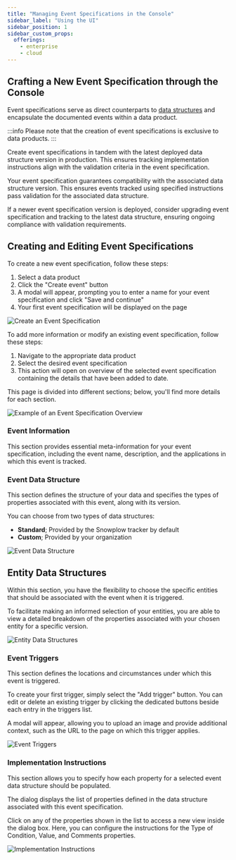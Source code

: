 ```yaml
---
title: "Managing Event Specifications in the Console"
sidebar_label: "Using the UI"
sidebar_position: 1
sidebar_custom_props:
  offerings:
    - enterprise
    - cloud
---
```


## Crafting a New Event Specification through the Console

Event specifications serve as direct counterparts to [data structures](/docs/understanding-tracking-design/managing-your-data-structures/ui/index.md) and encapsulate the documented events within a data product.

:::info
Please note that the creation of event specifications is exclusive to data products.
:::

Create event specifications in tandem with the latest deployed data structure version in production. This ensures tracking implementation instructions align with the validation criteria in the event specification.

Your event specification guarantees compatibility with the associated data structure version. This ensures events tracked using specified instructions pass validation for the associated data structure.

If a newer event specification version is deployed, consider upgrading event specification and tracking to the latest data structure, ensuring ongoing compliance with validation requirements.

## Creating and Editing Event Specifications

To create a new event specification, follow these steps:

1. Select a data product
2. Click the "Create event" button
3. A modal will appear, prompting you to enter a name for your event specification and click "Save and continue"
4. Your first event specification will be displayed on the page

![Create an Event Specification](images/create-event-specification.png)

To add more information or modify an existing event specification, follow these steps:

1. Navigate to the appropriate data product
2. Select the desired event specification
3. This action will open on overview of the selected event specification containing the details that have been added to date.

This page is divided into different sections; below, you'll find more details for each section.

![Example of an Event Specification Overview](images/event-specification-overvioew.png)

### Event Information

This section provides essential meta-information for your event specification, including the event name, description, and the applications in which this event is tracked.

### Event Data Structure

This section defines the structure of your data and specifies the types of properties associated with this event, along with its version.

You can choose from two types of data structures:

- **Standard**; Provided by the Snowplow tracker by default
- **Custom**; Provided by your organization

![Event Data Structure](images/event-data-structure.png)

## Entity Data Structures

Within this section, you have the flexibility to choose the specific entities that should be associated with the event when it is triggered.

To facilitate making an informed selection of your entities, you are able to view a detailed breakdown of the properties associated with your chosen entity for a specific version.

![Entity Data Structures](images/entity-data-structures.png)

### Event Triggers

This section defines the locations and circumstances under which this event is triggered.

To create your first trigger, simply select the "Add trigger" button. You can edit or delete an existing trigger by clicking the dedicated buttons beside each entry in the triggers list.

A modal will appear, allowing you to upload an image and provide additional context, such as the URL to the page on which this trigger applies.

![Event Triggers](images/event-triggers.png)

### Implementation Instructions

This section allows you to specify how each property for a selected event data structure should be populated.

The dialog displays the list of properties defined in the data structure associated with this event specification.

Click on any of the properties shown in the list to access a new view inside the dialog box. Here, you can configure the instructions for the Type of Condition, Value, and Comments properties.

![Implementation Instructions](images/implementation-instructions.png)